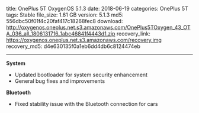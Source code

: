 title: OnePlus 5T OxygenOS 5.1.3
date: 2018-06-19
categories: OnePlus 5T
tags: Stable
file_size: 1.61 GB
version: 5.1.3
md5: 556dbc50f01f4c20faf417c18268fec8
download: http://oxygenos.oneplus.net.s3.amazonaws.com/OnePlus5TOxygen_43_OTA_036_all_1806131716_1abc46841f4443d1.zip
recovery_link: https://oxygenos.oneplus.net.s3.amazonaws.com/recovery.img
recovery_md5: d4e630135f0a1eb6dd4db6c8124474eb

---
**System**
* Updated bootloader for system security enhancement
* General bug fixes and improvements

**Bluetooth**
* Fixed stability issue with the Bluetooth connection for cars
